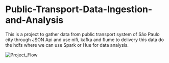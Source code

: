 # Public-Transport-Data-Ingestion-and-Analysis

This is a project to gather data from public transport system of São Paulo city through JSON Api and use nifi, kafka and flume to delivery this data do the hdfs where we can use Spark or Hue for data analysis.

![Project_Flow](https://github.com/RafaelMotta01/Public-Transport-Data-Ingestion-and-Analysis/assets/167834271/5a2ee5f7-ad6e-461a-bb7c-ecd9c7478c07)

